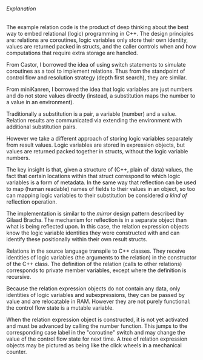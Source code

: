 ###### Explanation

The example relation code is the product of
deep thinking about the best way to embed
relational (logic) programming in C++.  The
design principles are:  relations are coroutines,
logic variables only store their own identity, 
values are returned packed in structs, and the 
caller controls when and how computations 
that require extra storage are handled.

From Castor, I borrowed the idea of using switch
statements to simulate coroutines as a tool
to implement relations.  Thus from the
standpoint of control flow and resolution
strategy (depth first search), they are similar.

From miniKanren, I
borrowed the idea that logic variables are
just numbers and do not store values directly
(instead, a substitution maps the number to
a value in an environment).

Traditionally a substitution is a pair, a variable
(number) and a value.  Relation results are
communicated via extending the environment 
with additional substitution pairs.

However
we take a different approach of storing
logic variables separately from result values.
Logic variables are stored in expression
objects, but values are returned packed together in 
structs, without the logic variable numbers.

The key insight is that, given a structure of
(C++, plain ol' data) values, the fact that
certain locations within that struct correspond
to which logic variables is a form of metadata.
In the same way that reflection can be used to
map (human readable) names of fields to
their values in an object, so too can mapping
logic variables to their substitution be 
considered _a kind of_ reflection operation.

The implementation is similar to the _mirror_
design pattern described by Gilaad Bracha.
The mechanism for reflection is in a separate 
object than what is being reflected upon.  In
this case, the relation expression objects
know the logic variable identities they were
constructed with and can identify these
positionally within their own result structs.

Relations in the source language transpile to
C++ classes.  They receive identities of logic
variables (the arguments to the relation) in
the constructor of the C++ class.  The definition
of the relation (calls to other relations)
corresponds to private member variables,
except where the definition is recursive.

Because the relation expression objects do
not contain any data, only identities of logic
variables and subexpressions, they can be
passed by value and are relocatable in RAM.
However they are not purely functional: the
control flow state is a mutable variable.

When the relation expression object is
constructed, it is not yet activated and must
be advanced by calling the number function. This
jumps to the corresponding case label in the
"coroutine" switch and may change the value
of the control flow state for next time.  A tree
of relation expression objects may be pictured
as being like the click wheels in a mechanical
counter.